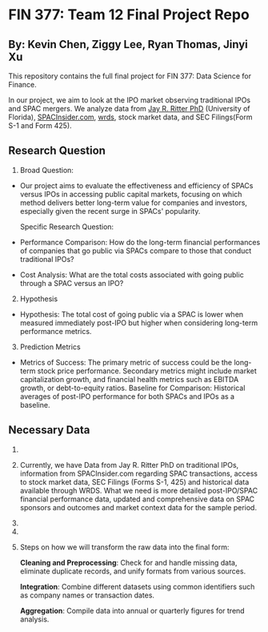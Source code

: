 # FIN 377: Team 12 Final Project Repo
## By: Kevin Chen, Ziggy Lee, Ryan Thomas, Jinyi Xu

This repository contains the full final project for FIN 377: Data Science for Finance.

In our project, we aim to look at the IPO market observing traditional IPOs and SPAC mergers. We analyze data from [Jay R. Ritter PhD](https://site.warrington.ufl.edu/ritter/) (University of Florida), [SPACInsider.com](https://www.spacinsider.com/), [wrds](https://wrds-www.wharton.upenn.edu/), stock market data, and SEC Filings(Form S-1 and Form 425). 

## Research Question

1. Broad Question:

- Our project aims to evaluate the effectiveness and efficiency of SPACs versus IPOs in accessing public capital markets, focusing on which method delivers better long-term value for companies and investors, especially given the recent surge in SPACs' popularity.

    Specific Research Question:
- Performance Comparison: How do the long-term financial performances of companies that go public via SPACs compare to those that conduct traditional IPOs?
- Cost Analysis: What are the total costs associated with going public through a SPAC versus an IPO?

2. Hypothesis

- Hypothesis: The total cost of going public via a SPAC is lower when measured immediately post-IPO but higher when considering long-term performance metrics.

3. Prediction Metrics

- Metrics of Success: The primary metric of success could be the long-term stock price performance. Secondary metrics might include market capitalization growth, and financial health metrics such as EBITDA growth, or debt-to-equity ratios.
Baseline for Comparison: Historical averages of post-IPO performance for both SPACs and IPOs as a baseline.

## Necessary Data

1.

2. Currently, we have Data from Jay R. Ritter PhD on traditional IPOs, information from SPACInsider.com regarding SPAC transactions, access to stock market data, SEC Filings (Forms S-1, 425) and historical data available through WRDS. What we need is more detailed post-IPO/SPAC financial performance data, updated and comprehensive data on SPAC sponsors and outcomes and market context data for the sample period.

3. 

4.

5. Steps on how we will transform the raw data into the final form: 

    **Cleaning and Preprocessing**: Check for and handle missing data, eliminate duplicate records, and unify formats from various sources.

    **Integration**: Combine different datasets using common identifiers such as company names or transaction dates.

    **Aggregation**: Compile data into annual or quarterly figures for trend analysis.

    
